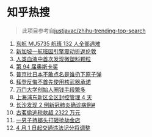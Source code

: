 # 知乎热搜

> 此项目参考自[justjavac/zhihu-trending-top-search](https://github.com/justjavac/zhihu-trending-top-search/blob/main/utils.ts)

<!-- BEGIN -->
  <!-- 最后更新时间:Mon Mar 28 2022 08:16:26 GMT+0000 (Coordinated Universal Time) -->
  1. [东航 MU5735 航班 132 人全部遇难](https://www.zhihu.com/search?q=东航)
1. [新加坡一航班因引擎震动折返伦敦](https://www.zhihu.com/search?q=新加坡航班)
1. [人类血液中首次发现微塑料颗粒](https://www.zhihu.com/search?q=微塑料)
1. [第 94 届奥斯卡奖](https://www.zhihu.com/search?q=奥斯卡奖)
1. [普京批日本不敢点名是谁扔下原子弹](https://www.zhihu.com/search?q=普京批日本)
1. [ 拜登反悔不首先使用核武器承诺](https://www.zhihu.com/search?q=拜登反悔)
1. [万门大学创始人圈钱手段繁多](https://www.zhihu.com/search?q=万门大学)
1. [上海浦东新区全区封控管理 4 天](https://www.zhihu.com/search?q=上海浦东)
1. [长沙发现 2 例新冠肺炎确诊病例#](https://www.zhihu.com/search?q=长沙新冠)
1. [古茗偷逃税款超 2322 万元](https://www.zhihu.com/search?q=古茗)
1. [一男子持榔头打砸抢劫金店](https://www.zhihu.com/search?q=打砸抢劫金店)
1. [4 月 1 日起交通违法记分将调整](https://www.zhihu.com/search?q=交通违法)
  <!-- END -->